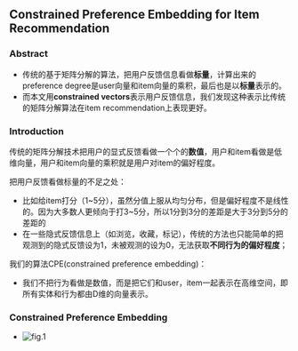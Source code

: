 ## Constrained Preference Embedding for Item Recommendation ##

### Abstract ###

* 传统的基于矩阵分解的算法，把用户反馈信息看做**标量**，计算出来的preference degree是user向量和item向量的乘积，最后也是以**标量**表示的。
* 而本文用**constrained vectors**表示用户反馈信息，我们发现这种表示比传统的矩阵分解算法在item recommendation上表现更好。

### Introduction ###

传统的矩阵分解技术把用户的显式反馈看做一个个的**数值**，用户和item看做是低维向量，用户和item向量的乘积就是用户对item的偏好程度。

把用户反馈看做标量的不足之处：

* 比如给item打分（1~5分），虽然分值上服从均匀分布，但是偏好程度不是线性的。因为大多数人更倾向于打3~5分，所以1分到3分的差距是大于3分到5分的差距的
* 在一些隐式反馈信息上（如浏览，收藏，标记），传统的方法也只能简单的把观测到的隐式反馈设为1，未被观测的设为0，无法获取**不同行为的偏好程度**；

我们的算法CPE(constrained preference embedding)：

* 我们不把行为看做是数值，而是把它们和user，item一起表示在高维空间，即所有实体和行为都由D维的向量表示。

### Constrained Preference Embedding ###

* ![fig.1](https://raw.githubusercontent.com/paradiser/knowledge-graph-papers/master/knowledge%20graph/IJCAI/16/images/1.png)